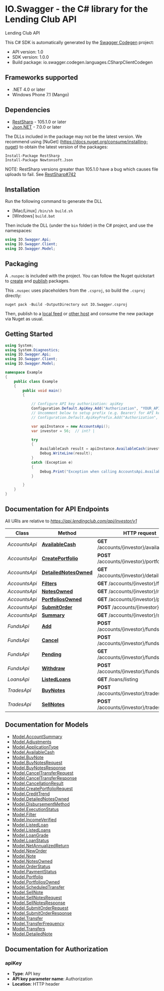 # IO.Swagger - the C# library for the Lending Club API

Lending Club API

This C# SDK is automatically generated by the [Swagger Codegen](https://github.com/swagger-api/swagger-codegen) project:

- API version: 1.0
- SDK version: 1.0.0
- Build package: io.swagger.codegen.languages.CSharpClientCodegen

<a name="frameworks-supported"></a>
## Frameworks supported
- .NET 4.0 or later
- Windows Phone 7.1 (Mango)

<a name="dependencies"></a>
## Dependencies
- [RestSharp](https://www.nuget.org/packages/RestSharp) - 105.1.0 or later
- [Json.NET](https://www.nuget.org/packages/Newtonsoft.Json/) - 7.0.0 or later

The DLLs included in the package may not be the latest version. We recommend using [NuGet] (https://docs.nuget.org/consume/installing-nuget) to obtain the latest version of the packages:
```
Install-Package RestSharp
Install-Package Newtonsoft.Json
```

NOTE: RestSharp versions greater than 105.1.0 have a bug which causes file uploads to fail. See [RestSharp#742](https://github.com/restsharp/RestSharp/issues/742)

<a name="installation"></a>
## Installation
Run the following command to generate the DLL
- [Mac/Linux] `/bin/sh build.sh`
- [Windows] `build.bat`

Then include the DLL (under the `bin` folder) in the C# project, and use the namespaces:
```csharp
using IO.Swagger.Api;
using IO.Swagger.Client;
using IO.Swagger.Model;
```
<a name="packaging"></a>
## Packaging

A `.nuspec` is included with the project. You can follow the Nuget quickstart to [create](https://docs.microsoft.com/en-us/nuget/quickstart/create-and-publish-a-package#create-the-package) and [publish](https://docs.microsoft.com/en-us/nuget/quickstart/create-and-publish-a-package#publish-the-package) packages.

This `.nuspec` uses placeholders from the `.csproj`, so build the `.csproj` directly:

```
nuget pack -Build -OutputDirectory out IO.Swagger.csproj
```

Then, publish to a [local feed](https://docs.microsoft.com/en-us/nuget/hosting-packages/local-feeds) or [other host](https://docs.microsoft.com/en-us/nuget/hosting-packages/overview) and consume the new package via Nuget as usual.

<a name="getting-started"></a>
## Getting Started

```csharp
using System;
using System.Diagnostics;
using IO.Swagger.Api;
using IO.Swagger.Client;
using IO.Swagger.Model;

namespace Example
{
    public class Example
    {
        public void main()
        {

            // Configure API key authorization: apiKey
            Configuration.Default.ApiKey.Add("Authorization", "YOUR_API_KEY");
            // Uncomment below to setup prefix (e.g. Bearer) for API key, if needed
            // Configuration.Default.ApiKeyPrefix.Add("Authorization", "Bearer");

            var apiInstance = new AccountsApi();
            var investor = 56;  // int? | 

            try
            {
                AvailableCash result = apiInstance.AvailableCash(investor);
                Debug.WriteLine(result);
            }
            catch (Exception e)
            {
                Debug.Print("Exception when calling AccountsApi.AvailableCash: " + e.Message );
            }

        }
    }
}
```

<a name="documentation-for-api-endpoints"></a>
## Documentation for API Endpoints

All URIs are relative to *https://api.lendingclub.com/api/investor/v1*

Class | Method | HTTP request | Description
------------ | ------------- | ------------- | -------------
*AccountsApi* | [**AvailableCash**](docs/AccountsApi.md#availablecash) | **GET** /accounts/{investor}/availablecash | 
*AccountsApi* | [**CreatePortfolio**](docs/AccountsApi.md#createportfolio) | **POST** /accounts/{investor}/portfolios | 
*AccountsApi* | [**DetailedNotesOwned**](docs/AccountsApi.md#detailednotesowned) | **GET** /accounts/{investor}/detailednotes | 
*AccountsApi* | [**Filters**](docs/AccountsApi.md#filters) | **GET** /accounts/{investor}/filters | 
*AccountsApi* | [**NotesOwned**](docs/AccountsApi.md#notesowned) | **GET** /accounts/{investor}/notes | 
*AccountsApi* | [**PortfoliosOwned**](docs/AccountsApi.md#portfoliosowned) | **GET** /accounts/{investor}/portfolios | 
*AccountsApi* | [**SubmitOrder**](docs/AccountsApi.md#submitorder) | **POST** /accounts/{investor}/orders | 
*AccountsApi* | [**Summary**](docs/AccountsApi.md#summary) | **GET** /accounts/{investor}/summary | 
*FundsApi* | [**Add**](docs/FundsApi.md#add) | **POST** /accounts/{investor}/funds/add | 
*FundsApi* | [**Cancel**](docs/FundsApi.md#cancel) | **POST** /accounts/{investor}/funds/cancel | 
*FundsApi* | [**Pending**](docs/FundsApi.md#pending) | **GET** /accounts/{investor}/funds/pending | 
*FundsApi* | [**Withdraw**](docs/FundsApi.md#withdraw) | **POST** /accounts/{investor}/funds/withdraw | 
*LoansApi* | [**ListedLoans**](docs/LoansApi.md#listedloans) | **GET** /loans/listing | 
*TradesApi* | [**BuyNotes**](docs/TradesApi.md#buynotes) | **POST** /accounts/{investor}/trades/buy | 
*TradesApi* | [**SellNotes**](docs/TradesApi.md#sellnotes) | **POST** /accounts/{investor}/trades/sell | 


<a name="documentation-for-models"></a>
## Documentation for Models

 - [Model.AccountSummary](docs/AccountSummary.md)
 - [Model.Adjustments](docs/Adjustments.md)
 - [Model.ApplicationType](docs/ApplicationType.md)
 - [Model.AvailableCash](docs/AvailableCash.md)
 - [Model.BuyNote](docs/BuyNote.md)
 - [Model.BuyNotesRequest](docs/BuyNotesRequest.md)
 - [Model.BuyNotesResponse](docs/BuyNotesResponse.md)
 - [Model.CancelTransferRequest](docs/CancelTransferRequest.md)
 - [Model.CancelTransferResponse](docs/CancelTransferResponse.md)
 - [Model.CancellationResult](docs/CancellationResult.md)
 - [Model.CreatePortfolioRequest](docs/CreatePortfolioRequest.md)
 - [Model.CreditTrend](docs/CreditTrend.md)
 - [Model.DetailedNotesOwned](docs/DetailedNotesOwned.md)
 - [Model.DisbursementMethod](docs/DisbursementMethod.md)
 - [Model.ExecutionStatus](docs/ExecutionStatus.md)
 - [Model.Filter](docs/Filter.md)
 - [Model.IncomeVerified](docs/IncomeVerified.md)
 - [Model.ListedLoan](docs/ListedLoan.md)
 - [Model.ListedLoans](docs/ListedLoans.md)
 - [Model.LoanGrade](docs/LoanGrade.md)
 - [Model.LoanStatus](docs/LoanStatus.md)
 - [Model.NetAnnualizedReturn](docs/NetAnnualizedReturn.md)
 - [Model.NewOrder](docs/NewOrder.md)
 - [Model.Note](docs/Note.md)
 - [Model.NotesOwned](docs/NotesOwned.md)
 - [Model.OrderStatus](docs/OrderStatus.md)
 - [Model.PaymentStatus](docs/PaymentStatus.md)
 - [Model.Portfolio](docs/Portfolio.md)
 - [Model.PortfoliosOwned](docs/PortfoliosOwned.md)
 - [Model.ScheduledTransfer](docs/ScheduledTransfer.md)
 - [Model.SellNote](docs/SellNote.md)
 - [Model.SellNotesRequest](docs/SellNotesRequest.md)
 - [Model.SellNotesResponse](docs/SellNotesResponse.md)
 - [Model.SubmitOrderRequest](docs/SubmitOrderRequest.md)
 - [Model.SubmitOrderResponse](docs/SubmitOrderResponse.md)
 - [Model.Transfer](docs/Transfer.md)
 - [Model.TransferFrequency](docs/TransferFrequency.md)
 - [Model.Transfers](docs/Transfers.md)
 - [Model.DetailedNote](docs/DetailedNote.md)


<a name="documentation-for-authorization"></a>
## Documentation for Authorization

<a name="apiKey"></a>
### apiKey

- **Type**: API key
- **API key parameter name**: Authorization
- **Location**: HTTP header

